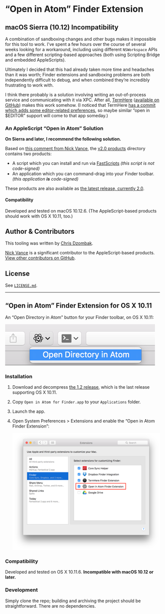 # “Open in Atom” Finder Extension

## macOS Sierra (10.12) Incompatibility

A combination of sandboxing changes and other bugs makes it impossible for this tool to work. I’ve spent a few hours over the course of several weeks looking for a workaround, including using different `NSWorkspace` APIs and a few different scripting-based approaches (both using Scripting Bridge and embedded AppleScripts).

Ultimately I decided that this had already taken more time and headaches than it was worth; Finder extensions and sandboxing problems are both independently difficult to debug, and when combined they’re incredibly frustrating to work with.

I think there probably is a solution involving writing an out-of-process service and communicating with it via XPC. After all, [TermHere](https://hbang.ws/apps/termhere/) ([available on GitHub](https://github.com/hbang/TermHere)) makes this work somehow. (I noticed that TermHere [has a commit which adds some editor-related preferences](https://github.com/hbang/TermHere/commit/8f22feaba4e7167489aebc7508395b5ae31f9e94), so maybe similar “open in $EDITOR” support will come to that app someday.)

### An AppleScript “Open in Atom” Solution

**On Sierra and later, I recommend the following solution.**

Based on [this comment from Nick Vance](https://github.com/cdzombak/finder-atom/issues/3#issuecomment-313317763), the [v2.0 products](https://github.com/cdzombak/finder-atom/tree/master/products/2.0/) directory contains two products:

* A script which you can install and run via [FastScripts](https://red-sweater.com/fastscripts/) _(this script is not code-signed)_
* An application which you can command-drag into your Finder toolbar. _(this application **is** code-signed)_

These products are also available as [the latest release, currently 2.0](https://github.com/cdzombak/finder-atom/releases/latest).

#### Compatibility

Developed and tested on macOS 10.12.6. (The AppleScript-based products should work with OS X 10.11, too.)

## Author & Contributors

This tooling was written by [Chris Dzombak](https://www.dzombak.com).

[Nick Vance](https://github.com/nickv2002) is a significant contributor to the AppleScript-based products. [View other contributors on GitHub](https://github.com/cdzombak/finder-atom/graphs/contributors).

## License

See [`LICENSE.md`](LICENSE.md).

---

## “Open in Atom” Finder Extension for OS X 10.11

An “Open Directory in Atom” button for your Finder toolbar, on OS X 10.11:

![Screenshot of the extension in action](docs/extension.png)

### Installation

1. Download and decompress [the 1.2 release](https://github.com/cdzombak/finder-atom/releases/tag/v1.2), which is the last release supporting OS X 10.11.
2. Copy `Open in Atom for Finder.app` to your `Applications` folder.
3. Launch the app.
4. Open System Preferences > Extensions and enable the “Open in Atom Finder Extension”:

    ![Screenshot of Extensions preference pane](docs/prefs.png)

### Compatibility

Developed and tested on OS X 10.11.6. **Incompatible with macOS 10.12 or later.**

### Development

Simply clone the repo; building and archiving the project should be straightforward. There are no dependencies.
